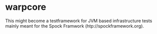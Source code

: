 # warpcore
This might become a testframework for JVM based infrastructure tests mainly meant for the Spock Framwork (htp://spockframework.org).
